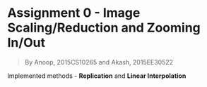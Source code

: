 # Assignment 0 - Image Scaling/Reduction and Zooming In/Out
> By Anoop, 2015CS10265 and Akash, 2015EE30522

Implemented methods - **Replication** and **Linear Interpolation**

